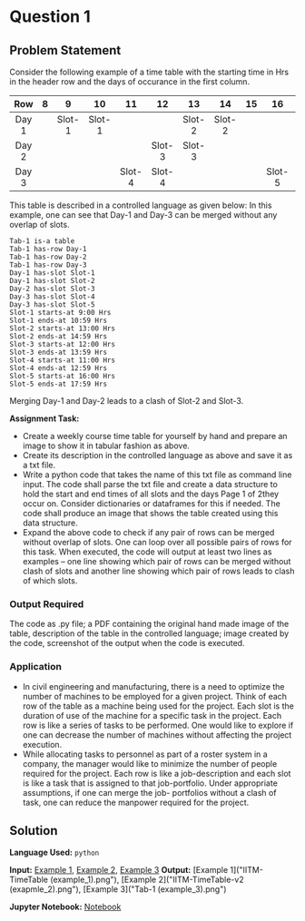 # Question 1

## Problem Statement
Consider the following example of a time table with the starting time in Hrs in the header row and the days of occurance in the first column. 

| Row 	| 8 	| 9 	| 10 	| 11 	| 12 	| 13 	| 14	 | 15	 | 16	 | 17	 |
| :-: 	|:-:	|:-:	|:-:	|:-:	|:-:	|:-:	|:-:	 |:-:	 |:-:	 |:-:	 |
| Day 1 | 		| Slot-1| Slot-1| 		|		| Slot-2| Slot-2 |		 |		 |       |
| Day 2 | 		| 		| 	 	| 		|Slot-3	| Slot-3| 		 |		 |		 |       |
| Day 3 | 		| 		| 		|Slot-4	|Slot-4 | 		|    	 |		 |Slot-5 |Slot-5 |

This table is described in a controlled language as given below: In this example, one can see that Day-1 and Day-3 can be merged without any overlap of slots.

```
Tab-1 is-a table
Tab-1 has-row Day-1
Tab-1 has-row Day-2
Tab-1 has-row Day-3
Day-1 has-slot Slot-1
Day-1 has-slot Slot-2
Day-2 has-slot Slot-3
Day-3 has-slot Slot-4
Day-3 has-slot Slot-5
Slot-1 starts-at 9:00 Hrs
Slot-1 ends-at 10:59 Hrs
Slot-2 starts-at 13:00 Hrs
Slot-2 ends-at 14:59 Hrs
Slot-3 starts-at 12:00 Hrs
Slot-3 ends-at 13:59 Hrs
Slot-4 starts-at 11:00 Hrs
Slot-4 ends-at 12:59 Hrs
Slot-5 starts-at 16:00 Hrs
Slot-5 ends-at 17:59 Hrs
```

Merging Day-1 and Day-2 leads to a clash of Slot-2 and Slot-3.

**Assignment Task:**
 * Create a weekly course time table for yourself by hand and prepare an image to show it in tabular fashion as above.
 * Create its description in the controlled language as above and save it as a txt file. 
 * Write a python code that takes the name of this txt file as command line input. The code shall parse the txt file and create a data structure to hold the start and end times of all slots and the days Page 1 of 2they occur on. Consider dictionaries or dataframes for this if needed. The code shall produce an image that shows the table created using this data structure.
 * Expand the above code to check if any pair of rows can be merged without overlap of slots. One can loop over all possible pairs of rows for this task. When executed, the code will output at least two lines as examples – one line showing which pair of rows can be merged without clash of slots and another line showing which pair of rows leads to clash of which slots.



### Output Required
The code as .py file; a PDF containing the original hand made image of the table, description of the table in the controlled language; image created by the code, screenshot of the output when the code is executed.

### Application
 * In civil engineering and manufacturing, there is a need to optimize the number of machines to be employed for a given project. Think of each row of the table as a machine being used for the project. Each slot is the duration of use of the machine for a specific task in the project. Each row is like a series of tasks to be performed. One would like to explore if one can decrease the number of machines without affecting the project execution.
 * While allocating tasks to personnel as part of a roster system in a company, the manager would like to minimize the number of people required for the project. Each row is like a job-description and each slot is like a task that is assigned to that job-portfolio. Under appropriate assumptions, if one can merge the job- portfolios without a clash of task, one can reduce the manpower required for the project.

## Solution

**Language Used:** `python`

**Input:** [Example 1](example_1.txt), [Example 2](example_2.txt), [Example 3](example_3.txt)
**Output:** [Example 1]("IITM-TimeTable (example_1).png"), [Example 2]("IITM-TimeTable-v2 (exapmle_2).png"), [Example 3]("Tab-1 (example_3).png")

**Jupyter Notebook:** [Notebook](table.ipynb)